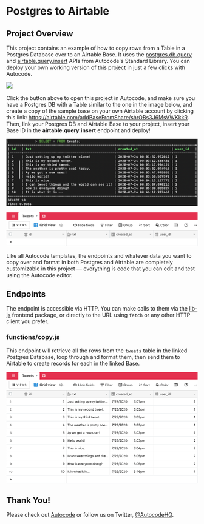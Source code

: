 # Postgres to Airtable

## Project Overview

This project contains an example of how to copy rows from a Table in a Postgres Database over to an Airtable Base. It uses the [postgres.db.query](https://autocode.com/stdlib/postgres/db/#query) and [airtable.query.insert](https://autocode.com/stdlib/airtable/query/#insert) APIs from Autocode's Standard Library. You can deploy your own working version of this project in just a few clicks with Autocode.

[<img src="https://open.autocode.com/static/images/open.svg?" width="192">](https://open.autocode.com/)

Click the button above to open this project in Autocode, and make sure you have a Postgres DB with a Table similar to the one in the image below, and create a copy of the sample base on your own Airtable account by clicking this link: https://airtable.com/addBaseFromShare/shrOBs3J6MsVWKkkR. Then, link your Postgres DB and Airtable Base to your project, insert your Base ID in the **airtable.query.insert** endpoint and deploy!

![](./images/postgres-table-content.png)

![](./images/base-content.png)

Like all Autocode templates, the endpoints and whatever data you want to copy over and format in both Postgres and Airtable are completely customizable in this project –– everything is code that you can edit and test using the Autocode editor.

## Endpoints

The endpoint is accessible via HTTP. You can make calls to them via the [lib-js](https://github.com/stdlib/lib-js) frontend package, or directly to the URL using `fetch` or any other HTTP client you prefer.

### functions/copy.js

This endpoint will retrieve all the rows from the `tweets` table in the linked Postgres Database, loop through and format them, then send them to Airtable to create records for each in the linked Base.

![](./images/base-copied-content.png)

## Thank You!

Please check out [Autocode](https://autocode.com) or follow us on Twitter, [@AutocodeHQ](https://twitter.com/AutocodeHQ).
